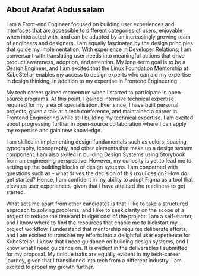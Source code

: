 ## About Arafat Abdussalam

I am a Front-end Engineer focused on building user experiences and interfaces that are accessible to different categories of users, enjoyable when interacted with, and can be adapted by an increasingly growing team of engineers and designers. I am equally fascinated by the design principles that guide my implementation. With experience in Developer Relations, I am conversant with translating user needs into meaningful actions that drive product awareness, adoption, and retention. My long-term goal is to be a Design Engineer, and I am excited that the Linux Foundation Mentorship at KubeStellar enables my access to design experts who can aid my expertise in design thinking, in addition to my expertise in Frontend Engineering.

My tech career gained momentum when I started to participate in open-source programs. At this point, I gained intensive technical expertise required for my area of specialisation. Ever since, I have built personal projects, given a talk at a tech conference, and maintained a career in Frontend Engineering while still building my technical expertise. I am excited about progressing further in open-source collaboration where I can apply my expertise and gain new knowledge.

I am skilled in implementing design fundamentals such as colors, spacing, typography, iconography, and other elements that make up a design system component. I am also skilled in building Design Systems using Storybook from an engineering perspective. However, my curiosity is yet to lead me to setting up the building blocks of design systems. I am concerned with questions such as - what drives the decision of this ux/ui design? How do I get started? Hence, I am confident in my ability to adopt Figma as a tool that elevates user experiences, given that I have attained the readiness to get started.

What sets me apart from other candidates is that I like to take a structured approach to solving problems, and I like to seek clarity on the scope of a project to reduce the time and budget cost of the project. I am a self-starter, and I know where to find the resources that enable me to kickstart my project workflow. I understand that mentorship requires deliberate efforts, and I am excited to translate my efforts into a delightful user experience for KubeStellar. I know that I need guidance on building design systems, and I know what I need guidance on. It is evident in the deliverables I submitted for my proposal. My unique traits are equally evident in my tech-career journey, given that I transitioned into tech from a different industry. I am excited to propel my growth further.
